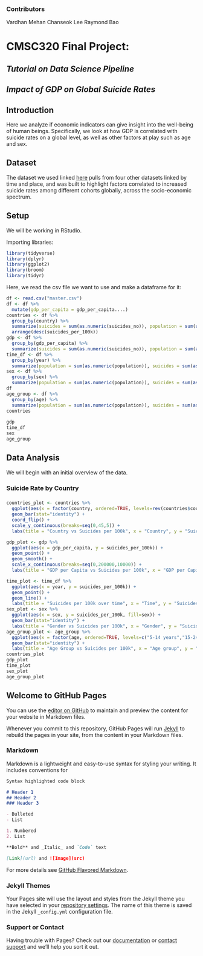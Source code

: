 ### Contributors
Vardhan Mehan
Chanseok Lee
Raymond Bao

# CMSC320 Final Project: 
## *Tutorial on Data Science Pipeline*
## *Impact of GDP on Global Suicide Rates*


## Introduction
Here we analyze if economic indicators can give insight into the well-being of human beings. Specifically, we look at how GDP is correlated with suicide rates on a global level, as well as other factors at play such as age and sex. 

## Dataset 
The dataset we used linked [here](https://www.kaggle.com/russellyates88/suicide-rates-overview-1985-to-2016) pulls from four other datasets linked by time and place, and was built to highlight factors correlated to increased suicide rates among different cohorts globally, across the socio-economic spectrum. 

## Setup
We will be working in RStudio.

Importing libraries: 
```r
library(tidyverse)
library(dplyr)
library(ggplot2)
library(broom)
library(tidyr)
```

Here, we read the csv file we want to use and make a dataframe for it:
```r
df <- read.csv("master.csv")
df <- df %>%
  mutate(gdp_per_capita = gdp_per_capita....)
countries <- df %>%
  group_by(country) %>%
  summarize(suicides = sum(as.numeric(suicides_no)), population = sum(as.numeric(population)), suicides_per_100k = 100000 * (suicides/population)) %>%
  arrange(desc(suicides_per_100k))
gdp <- df %>%
  group_by(gdp_per_capita) %>%
  summarize(suicides = sum(as.numeric(suicides_no)), population = sum(as.numeric(population)), suicides_per_100k = 100000 * (suicides/population))
time_df <- df %>%
  group_by(year) %>%
  summarize(population = sum(as.numeric(population)), suicides = sum(as.numeric(suicides_no)), suicides_per_100k = 100000* (suicides/population))
sex <- df %>%
  group_by(sex) %>%
  summarize(population = sum(as.numeric(population)), suicides = sum(as.numeric(suicides_no)), suicides_per_100k = 100000*(suicides/population))
df
age_group <- df %>%
  group_by(age) %>%
  summarize(population = sum(as.numeric(population)), suicides = sum(as.numeric(suicides_no)), suicides_per_100k = 100000*(suicides/population))
countries 
  
gdp
time_df
sex
age_group
```

## Data Analysis
We will begin with an initial overview of the data. 

### Suicide Rate by Country

###
```r
countries_plot <- countries %>%
  ggplot(aes(x = factor(country, ordered=TRUE, levels=rev(countries$country)), y = suicides_per_100k, fill=suicides_per_100k)) +
  geom_bar(stat="identity") + 
  coord_flip() +
  scale_y_continuous(breaks=seq(0,45,5)) +
  labs(title = "Country vs Suicides per 100k", x = "Country", y = "Suicides per 100k")
```
```r
gdp_plot <- gdp %>%
  ggplot(aes(x = gdp_per_capita, y = suicides_per_100k)) +
  geom_point() +
  geom_smooth() +
  scale_x_continuous(breaks=seq(0,200000,10000)) +
  labs(title = "GDP per Capita vs Suicides per 100k", x = "GDP per Capita", y = "Suicides per 100k")
```
```r
time_plot <- time_df %>%
  ggplot(aes(x = year, y = suicides_per_100k)) +
  geom_point() +
  geom_line() +
  labs(title = "Suicides per 100k over time", x = "Time", y = "Suicides per 100k")
sex_plot <- sex %>%
  ggplot(aes(x = sex, y = suicides_per_100k, fill=sex)) +
  geom_bar(stat="identity") +
  labs(title = "Gender vs Suicides per 100k", x = "Gender", y = "Suicides per 100k")
age_group_plot <- age_group %>%
  ggplot(aes(x = factor(age, ordered=TRUE, levels=c("5-14 years","15-24 years","25-34 years","35-54 years","55-74 years","75+ years")), y= suicides_per_100k, fill=age)) +
  geom_bar(stat="identity") +
  labs(title = "Age Group vs Suicides per 100k", x = "Age group", y = "Suicides per 100k")
countries_plot
gdp_plot
time_plot
sex_plot
age_group_plot
```



## Welcome to GitHub Pages

You can use the [editor on GitHub](https://github.com/RaymondBao1642/320-Final-Project/edit/master/README.md) to maintain and preview the content for your website in Markdown files.

Whenever you commit to this repository, GitHub Pages will run [Jekyll](https://jekyllrb.com/) to rebuild the pages in your site, from the content in your Markdown files.

### Markdown

Markdown is a lightweight and easy-to-use syntax for styling your writing. It includes conventions for

```markdown
Syntax highlighted code block

# Header 1
## Header 2
### Header 3

- Bulleted
- List

1. Numbered
2. List

**Bold** and _Italic_ and `Code` text

[Link](url) and ![Image](src)
```

For more details see [GitHub Flavored Markdown](https://guides.github.com/features/mastering-markdown/).

### Jekyll Themes

Your Pages site will use the layout and styles from the Jekyll theme you have selected in your [repository settings](https://github.com/RaymondBao1642/320-Final-Project/settings). The name of this theme is saved in the Jekyll `_config.yml` configuration file.

### Support or Contact

Having trouble with Pages? Check out our [documentation](https://help.github.com/categories/github-pages-basics/) or [contact support](https://github.com/contact) and we’ll help you sort it out.
